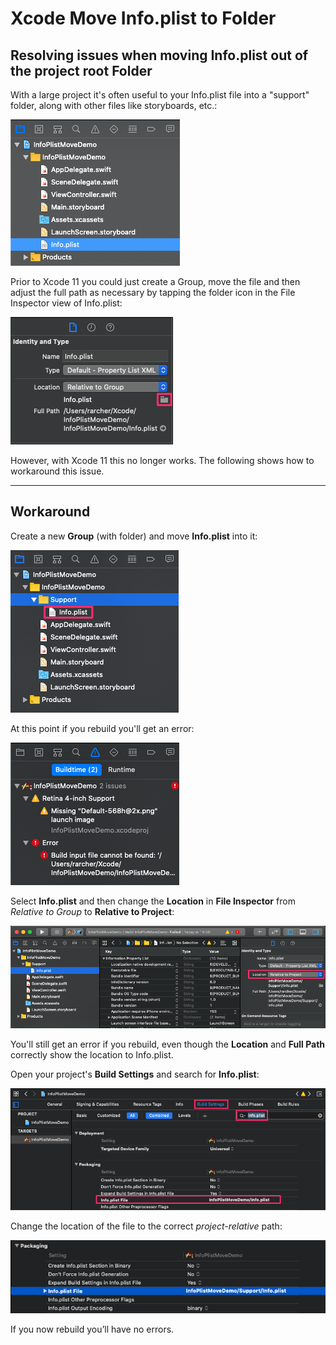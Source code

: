 # Xcode Move Info.plist to Folder
## Resolving issues when moving Info.plist out of the project root Folder

With a large project it's often useful to your Info.plist file into a "support" folder, along with other
files like storyboards, etc.:

![](./readme-assets/img1.jpg)

Prior to Xcode 11 you could just create a Group, move the file and then adjust the full path as necessary
by tapping the folder icon in the File Inspector view of Info.plist:

![](./readme-assets/img2.jpg)

However, with Xcode 11 this no longer works. The following shows how to workaround this issue.

___

## Workaround
Create a new **Group** (with folder) and move **Info.plist** into it:

![](./readme-assets/img3.jpg)

At this point if you rebuild you'll get an error:

![](./readme-assets/img4.jpg)

Select **Info.plist** and then change the **Location** in **File Inspector** from *Relative to Group*
to **Relative to Project**:

![](./readme-assets/img5.jpg)

You'll still get an error if you rebuild, even though the **Location** and **Full Path** correctly
show the location to Info.plist.

Open your project's **Build Settings** and search for **Info.plist**:

![](./readme-assets/img6.jpg)

Change the location of the file to the correct *project-relative* path:

![](./readme-assets/img7.jpg)

If you now rebuild you’ll have no errors.
